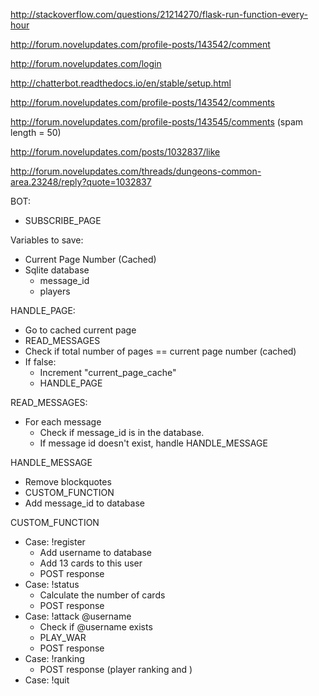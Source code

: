 http://stackoverflow.com/questions/21214270/flask-run-function-every-hour

http://forum.novelupdates.com/profile-posts/143542/comment

http://forum.novelupdates.com/login

http://chatterbot.readthedocs.io/en/stable/setup.html

http://forum.novelupdates.com/profile-posts/143542/comments

http://forum.novelupdates.com/profile-posts/143545/comments (spam length = 50)

http://forum.novelupdates.com/posts/1032837/like

http://forum.novelupdates.com/threads/dungeons-common-area.23248/reply?quote=1032837

BOT:
- SUBSCRIBE_PAGE



Variables to save:
- Current Page Number (Cached)
- Sqlite database
    - message_id
    - players

HANDLE_PAGE:
- Go to cached current page
- READ_MESSAGES
- Check if total number of pages == current page number (cached)
- If false:
    - Increment "current_page_cache"
    - HANDLE_PAGE

READ_MESSAGES:
- For each message
    - Check if message_id is in the database.
    - If message id doesn't exist, handle HANDLE_MESSAGE

HANDLE_MESSAGE
- Remove blockquotes
- CUSTOM_FUNCTION
- Add message_id to database

CUSTOM_FUNCTION
- Case: !register
    - Add username to database
    - Add 13 cards to this user
    - POST response
- Case: !status
    - Calculate the number of cards
    - POST response
- Case: !attack @username
    - Check if @username exists
    - PLAY_WAR
    - POST response
- Case: !ranking
    - POST response (player ranking and )
- Case: !quit
